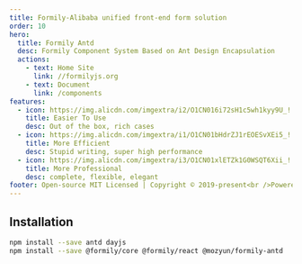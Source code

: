 ```yaml
---
title: Formily-Alibaba unified front-end form solution
order: 10
hero:
  title: Formily Antd
  desc: Formily Component System Based on Ant Design Encapsulation
  actions:
    - text: Home Site
      link: //formilyjs.org
    - text: Document
      link: /components
features:
  - icon: https://img.alicdn.com/imgextra/i2/O1CN016i72sH1c5wh1kyy9U_!!6000000003550-55-tps-800-800.svg
    title: Easier To Use
    desc: Out of the box, rich cases
  - icon: https://img.alicdn.com/imgextra/i1/O1CN01bHdrZJ1rEOESvXEi5_!!6000000005599-55-tps-800-800.svg
    title: More Efficient
    desc: Stupid writing, super high performance
  - icon: https://img.alicdn.com/imgextra/i3/O1CN01xlETZk1G0WSQT6Xii_!!6000000000560-55-tps-800-800.svg
    title: More Professional
    desc: complete, flexible, elegant
footer: Open-source MIT Licensed | Copyright © 2019-present<br />Powered by self
---
```


## Installation

```bash
npm install --save antd dayjs
npm install --save @formily/core @formily/react @mozyun/formily-antd

```
